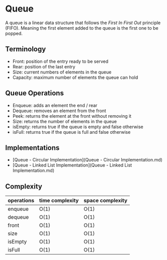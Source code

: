# Queue

A queue is a linear data structure that follows the *First In First Out* principle (FIFO). Meaning the first element added to the queue is the first one to be popped.

## Terminology

* Front: position of the entry ready to be served
* Rear: position of the last entry
* Size: current numbers of elements in the queue
* Capacity: maximum number of elements the queue can hold

## Queue Operations

* Enqueue: adds an element the end / rear
* Dequeue: removes an element from the front
* Peek: returns the element at the front without removing it
* Size: returns the number of elements in the queue
* isEmpty: returns true if the queue is empty and false otherwise
* isFull: returns true if the queue is full and false otherwise

## Implementations

* [Queue - Circular Implementation](Queue - Circular Implementation.md)
* [Queue - Linked List Implementation](Queue - Linked List Implementation.md)

## Complexity

| operations | time complexity | space complexity |
| ----       | ----            | ----             |
| enqueue    | O(1)            | O(1)             |
| dequeue    | O(1)            | O(1)             |
| front      | O(1)            | O(1)             |
| size       | O(1)            | O(1)             |
| isEmpty    | O(1)            | O(1)             |
| isFull    | O(1)            | O(1)             |

